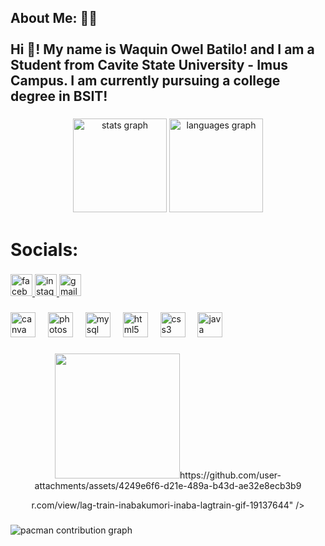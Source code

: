 <h2 align="left">About Me: 🥀🥀<br><br>Hi 👋! My name is Waquin Owel Batilo! and I am a Student from Cavite State University - Imus Campus. I am currently pursuing a college degree in BSIT!</h2>

###

<div align="center">
  <img src="https://github-readme-stats.vercel.app/api?username=ImWaquinUp&hide_title=false&hide_rank=false&show_icons=true&include_all_commits=true&count_private=true&disable_animations=false&theme=dracula&locale=en&hide_border=false" height="150" alt="stats graph"  />
  <img src="https://github-readme-stats.vercel.app/api/top-langs?username=ImWaquinUp&locale=en&hide_title=false&layout=compact&card_width=320&langs_count=5&theme=dracula&hide_border=false" height="150" alt="languages graph"  />
</div>

###

<h1 align="left">Socials:</h1>

###

<div align="left">
  <a href="https://www.facebook.com/waquin.batilo/" target="_blank">
    <img src="https://img.shields.io/static/v1?message=Facebook&logo=facebook&label=&color=1877F2&logoColor=white&labelColor=&style=for-the-badge" height="35" alt="facebook logo"  />
  </a>
  <a href="https://www.instagram.com/waquinbatilo/" target="_blank">
    <img src="https://img.shields.io/static/v1?message=Instagram&logo=instagram&label=&color=E4405F&logoColor=white&labelColor=&style=for-the-badge" height="35" alt="instagram logo"  />
  </a>
  <a href="mailto:waquinowel.batilo@cvsu.edu.ph/" target="_blank">
    <img src="https://img.shields.io/static/v1?message=Gmail&logo=gmail&label=&color=D14836&logoColor=white&labelColor=&style=for-the-badge" height="35" alt="gmail logo"  />
  </a>
</div>

###

<div align="left">
  <img src="https://cdn.jsdelivr.net/gh/devicons/devicon/icons/canva/canva-original.svg" height="40" alt="canva logo"  />
  <img width="12" />
  <img src="https://cdn.jsdelivr.net/gh/devicons/devicon/icons/photoshop/photoshop-plain.svg" height="40" alt="photoshop logo"  />
  <img width="12" />
  <img src="https://cdn.jsdelivr.net/gh/devicons/devicon/icons/mysql/mysql-original.svg" height="40" alt="mysql logo"  />
  <img width="12" />
  <img src="https://cdn.jsdelivr.net/gh/devicons/devicon/icons/html5/html5-original.svg" height="40" alt="html5 logo"  />
  <img width="12" />
  <img src="https://cdn.jsdelivr.net/gh/devicons/devicon/icons/css3/css3-original.svg" height="40" alt="css3 logo"  />
  <img width="12" />
  <img src="https://cdn.jsdelivr.net/gh/devicons/devicon/icons/java/java-original.svg" height="40" alt="java logo"  />
</div>

###

<div align="center">
  <img height="200" src="https://teno

https://github.com/user-attachments/assets/4249e6f6-d21e-489a-b43d-ae32e8ecb3b9

r.com/view/lag-train-inabakumori-inaba-lagtrain-gif-19137644"  />
</div>

###

<picture>
  <source media="(prefers-color-scheme: dark)" srcset="https://raw.githubusercontent.com/ImWaquinUp/ImWaquinUp/output/pacman-contribution-graph-dark.svg">
  <source media="(prefers-color-scheme: light)" srcset="https://raw.githubusercontent.com/ImWaquinUp/ImWaquinUp/output/pacman-contribution-graph.svg">
  <img alt="pacman contribution graph" src="https://raw.githubusercontent.com/ImWaquinUp/ImWaquinUp/output/pacman-contribution-graph.svg">
</picture>

###
